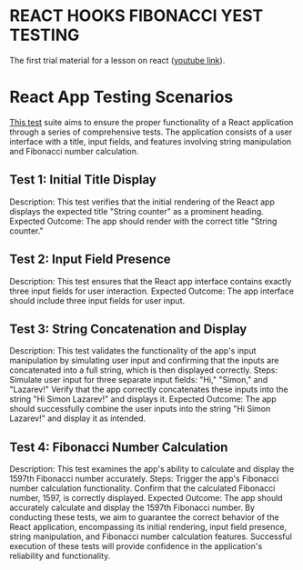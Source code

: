 # REACT HOOKS FIBONACCI YEST TESTING

The first trial material for a lesson on react ([youtube link](https://www.youtube.com/watch?v=KbDAbYc7sD4)).

# React App Testing Scenarios

[This test](https://github.com/ss-web/react-hooks-fibonacci-yest/blob/main/src/App.test.js) suite aims to ensure the proper functionality of a React application through a series of comprehensive tests. The application consists of a user interface with a title, input fields, and features involving string manipulation and Fibonacci number calculation.

## Test 1: Initial Title Display

Description: This test verifies that the initial rendering of the React app displays the expected title "String counter" as a prominent heading.
Expected Outcome: The app should render with the correct title "String counter."

## Test 2: Input Field Presence

Description: This test ensures that the React app interface contains exactly three input fields for user interaction.
Expected Outcome: The app interface should include three input fields for user input.

## Test 3: String Concatenation and Display

Description: This test validates the functionality of the app's input manipulation by simulating user input and confirming that the inputs are concatenated into a full string, which is then displayed correctly.
Steps:
Simulate user input for three separate input fields: "Hi," "Simon," and "Lazarev!"
Verify that the app correctly concatenates these inputs into the string "Hi Simon Lazarev!" and displays it.
Expected Outcome: The app should successfully combine the user inputs into the string "Hi Simon Lazarev!" and display it as intended.

## Test 4: Fibonacci Number Calculation

Description: This test examines the app's ability to calculate and display the 1597th Fibonacci number accurately.
Steps:
Trigger the app's Fibonacci number calculation functionality.
Confirm that the calculated Fibonacci number, 1597, is correctly displayed.
Expected Outcome: The app should accurately calculate and display the 1597th Fibonacci number.
By conducting these tests, we aim to guarantee the correct behavior of the React application, encompassing its initial rendering, input field presence, string manipulation, and Fibonacci number calculation features. Successful execution of these tests will provide confidence in the application's reliability and functionality.
